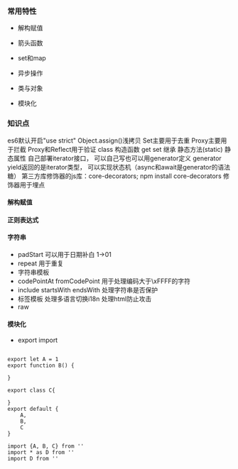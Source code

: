 ### 常用特性
- 解构赋值

- 箭头函数

- set和map

- 异步操作

- 类与对象

- 模块化


### 知识点
es6默认开启"use strict"
Object.assign()浅拷贝
Set主要用于去重
Proxy主要用于拦截
Proxy和Reflect用于验证
class 构造函数 get set 继承 静态方法(static) 静态属性
自己部署iterator接口， 可以自己写也可以用generator定义
generator yield返回的是iterator类型， 可以实现状态机（async和await是generator的语法糖）
第三方库修饰器的js库：core-decorators; npm install core-decorators
修饰器用于埋点

#### 解构赋值


#### 正则表达式


#### 字符串
- padStart 可以用于日期补白 1->01
- repeat 用于重复
- 字符串模板
- codePointAt fromCodePoint 用于处理编码大于\xFFFF的字符
- include startsWith endsWith 处理字符串是否保护
- 标签模板    处理多语言切换i18n 处理html防止攻击
- raw

#### 模块化
- export import

```

export let A = 1
export function B() {

}

export class C{

}
export default {
    A,
    B,
    C
}

import {A, B, C} from ''
import * as D from ''
import D from ''

```



